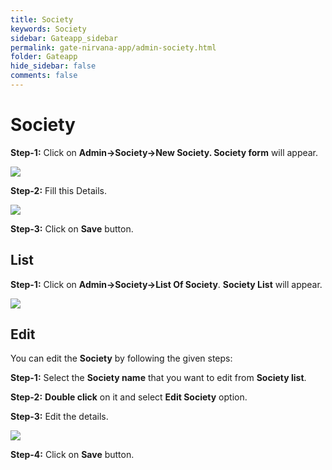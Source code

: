 ```yaml
---
title: Society
keywords: Society
sidebar: Gateapp_sidebar
permalink: gate-nirvana-app/admin-society.html
folder: Gateapp
hide_sidebar: false
comments: false
---
```

# Society

**Step-1:** Click on **Admin->Society->New Society. Society form** will appear.

![](/images/New-Society.png)

**Step-2:** Fill this Details.

![](/images/Society-Form.png)

**Step-3:** Click on **Save** button.

## List

**Step-1:**  Click on **Admin->Society->List Of Society**. **Society List** will appear.

![](/images/Society-list.png)

## Edit

You can edit the **Society** by following the given steps:

**Step-1:** Select the **Society name** that you want to edit from **Society list**.

**Step-2:** **Double click** on it and select **Edit Society** option.

**Step-3:** Edit the details.

![](/images/Society-Edit.png)

**Step-4:** Click on **Save** button.
